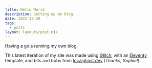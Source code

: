 ```yaml
---
title: Hello World
description: Setting up my blog
date: 2022-12-29
tags:
  - posts
layout: layouts/post.njk
---
```


Having a go a running my own blog. 

This latest iteration of my site was made using [Glitch](https://glitch.com), with an [Eleventy](https://www.11ty.dev/) template, and bits and bobs from [localghost.dev](https://localghost.dev) (*Thanks, Sophie!*).